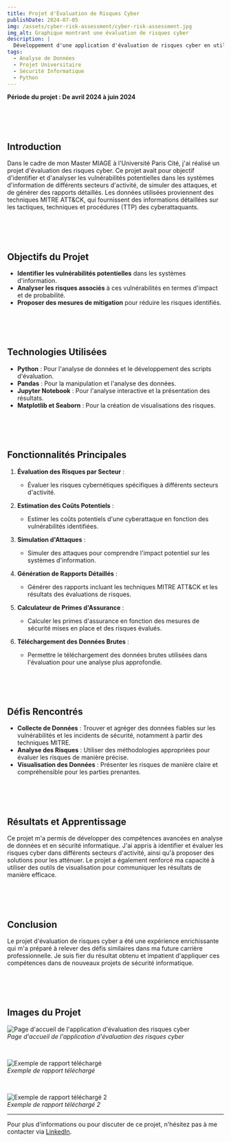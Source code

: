 ```yaml
---
title: Projet d'Évaluation de Risques Cyber
publishDate: 2024-07-05
img: /assets/cyber-risk-assessment/cyber-risk-assessment.jpg
img_alt: Graphique montrant une évaluation de risques cyber
description: |
  Développement d'une application d'évaluation de risques cyber en utilisant des outils d'analyse de données pour identifier et gérer les vulnérabilités dans différents secteurs d'activité.
tags:
  - Analyse de Données
  - Projet Universitaire
  - Sécurité Informatique
  - Python
---
```


**Période du projet : De avril 2024 à juin 2024**

<br>
<br>
<br>

## Introduction

Dans le cadre de mon Master MIAGE à l'Université Paris Cité, j'ai réalisé un projet d'évaluation des risques cyber. Ce projet avait pour objectif d'identifier et d'analyser les vulnérabilités potentielles dans les systèmes d'information de différents secteurs d'activité, de simuler des attaques, et de générer des rapports détaillés. Les données utilisées proviennent des techniques MITRE ATT&CK, qui fournissent des informations détaillées sur les tactiques, techniques et procédures (TTP) des cyberattaquants.

<br>
<br>
<br>

## Objectifs du Projet

- **Identifier les vulnérabilités potentielles** dans les systèmes d'information.
- **Analyser les risques associés** à ces vulnérabilités en termes d'impact et de probabilité.
- **Proposer des mesures de mitigation** pour réduire les risques identifiés.

<br>
<br>
<br>

## Technologies Utilisées

- **Python** : Pour l'analyse de données et le développement des scripts d'évaluation.
- **Pandas** : Pour la manipulation et l'analyse des données.
- **Jupyter Notebook** : Pour l'analyse interactive et la présentation des résultats.
- **Matplotlib et Seaborn** : Pour la création de visualisations des risques.

<br>
<br>
<br>

## Fonctionnalités Principales

1. **Évaluation des Risques par Secteur** :
   - Évaluer les risques cybernétiques spécifiques à différents secteurs d'activité.
   
2. **Estimation des Coûts Potentiels** :
   - Estimer les coûts potentiels d'une cyberattaque en fonction des vulnérabilités identifiées.
   
3. **Simulation d'Attaques** :
   - Simuler des attaques pour comprendre l'impact potentiel sur les systèmes d'information.
   
4. **Génération de Rapports Détaillés** :
   - Générer des rapports incluant les techniques MITRE ATT&CK et les résultats des évaluations de risques.
   
5. **Calculateur de Primes d'Assurance** :
   - Calculer les primes d'assurance en fonction des mesures de sécurité mises en place et des risques évalués.
   
6. **Téléchargement des Données Brutes** :
   - Permettre le téléchargement des données brutes utilisées dans l'évaluation pour une analyse plus approfondie.

<br>
<br>
<br>

## Défis Rencontrés

- **Collecte de Données** : Trouver et agréger des données fiables sur les vulnérabilités et les incidents de sécurité, notamment à partir des techniques MITRE.
- **Analyse des Risques** : Utiliser des méthodologies appropriées pour évaluer les risques de manière précise.
- **Visualisation des Données** : Présenter les risques de manière claire et compréhensible pour les parties prenantes.

<br>
<br>
<br>

## Résultats et Apprentissage

Ce projet m'a permis de développer des compétences avancées en analyse de données et en sécurité informatique. J'ai appris à identifier et évaluer les risques cyber dans différents secteurs d'activité, ainsi qu'à proposer des solutions pour les atténuer. Le projet a également renforcé ma capacité à utiliser des outils de visualisation pour communiquer les résultats de manière efficace.

<br>
<br>
<br>

## Conclusion

Le projet d'évaluation de risques cyber a été une expérience enrichissante qui m'a préparé à relever des défis similaires dans ma future carrière professionnelle. Je suis fier du résultat obtenu et impatient d'appliquer ces compétences dans de nouveaux projets de sécurité informatique.

<br>
<br>
<br>

## Images du Projet

![Page d'accueil de l'application d'évaluation des risques cyber](/assets/cyber-risk-assessment/cyber-risk-assessment-home.png)
<br>
*Page d'accueil de l'application d'évaluation des risques cyber*

<br>

![Exemple de rapport téléchargé](/assets/cyber-risk-assessment/cyber-risk-assessment-report.png)
<br>
*Exemple de rapport téléchargé*

<br>

![Exemple de rapport téléchargé 2](/assets/cyber-risk-assessment/cyber-risk-assessment-report2.png)
<br>
*Exemple de rapport téléchargé 2*

---

Pour plus d'informations ou pour discuter de ce projet, n'hésitez pas à me contacter via [LinkedIn](https://www.linkedin.com/in/mehdi-hamiche-a0a555232).